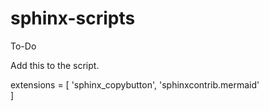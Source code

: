 # sphinx-scripts

To-Do

Add this to the script.

extensions = [
     'sphinx_copybutton',
    'sphinxcontrib.mermaid'     
 ]
